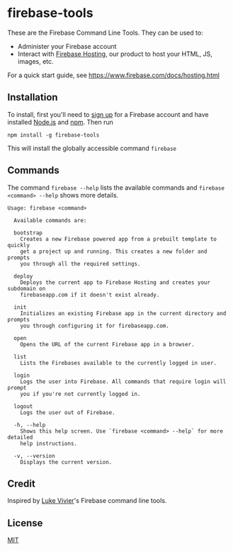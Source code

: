 firebase-tools
============

These are the Firebase Command Line Tools. They can be used to: 
* Administer your Firebase account
* Interact with [Firebase Hosting](https://www.firebase.com/hosting.html), our product to host your HTML, JS, images, etc.

For a quick start guide, see https://www.firebase.com/docs/hosting.html


## Installation
To install, first you'll need to [sign up](https://www.firebase.com/signup/) for
a Firebase account and have installed [Node.js](http://nodejs.org/) and
[npm](https://npmjs.org/). Then run
```shell
npm install -g firebase-tools
```
This will install the globally accessible command `firebase`
## Commands
The command `firebase --help` lists the available commands and
`firebase <command> --help` shows more details.

```shell
Usage: firebase <command>

  Available commands are:

  bootstrap
    Creates a new Firebase powered app from a prebuilt template to quickly
    get a project up and running. This creates a new folder and prompts
    you through all the required settings.

  deploy
    Deploys the current app to Firebase Hosting and creates your subdomain on
    firebaseapp.com if it doesn't exist already.

  init
    Initializes an existing Firebase app in the current directory and prompts
    you through configuring it for firebaseapp.com.

  open
    Opens the URL of the current Firebase app in a browser.

  list
    Lists the Firebases available to the currently logged in user.

  login
    Logs the user into Firebase. All commands that require login will prompt
    you if you're not currently logged in.

  logout
    Logs the user out of Firebase.

  -h, --help
    Shows this help screen. Use `firebase <command> --help` for more detailed
    help instructions.

  -v, --version
    Displays the current version.
```

## Credit
Inspired by [Luke Vivier](https://github.com/lvivier)'s Firebase command line tools.

License
-------
[MIT](http://firebase.mit-license.org)
